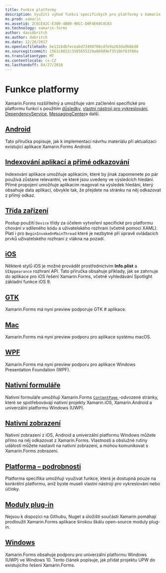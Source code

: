 ```yaml
---
title: Funkce platformy
description: Využití výhod funkcí specifických pro platformy s Xamarin.Forms
ms.prod: xamarin
ms.assetid: 2C6CE42C-E380-4BB9-90CC-D0F4E60C4C03
ms.technology: xamarin-forms
author: davidbritch
ms.author: dabritch
ms.date: 12/20/2017
ms.openlocfilehash: be131bdbfeceabd72494708cdfe9a263da9bbbd8
ms.sourcegitcommit: 1561c8022c3585655229a869d9ef3510bf83f00a
ms.translationtype: MT
ms.contentlocale: cs-CZ
ms.lasthandoff: 04/27/2018
---
```

# <a name="platform-features"></a>Funkce platformy

Xamarin.Forms rozšiřitelný a umožňuje vám začlenění specifické pro platformu funkcí s použitím [důsledky](~/xamarin-forms/app-fundamentals/effects/index.md), [vlastní nástroji pro vykreslování](~/xamarin-forms/app-fundamentals/custom-renderer/index.md), [DependencyService](~/xamarin-forms/app-fundamentals/dependency-service/index.md), [MessagingCenter](~/xamarin-forms/app-fundamentals/messaging-center.md)a další.

## <a name="androidandroidindexmd"></a>[Android](android/index.md)

Tato příručka popisuje, jak k implementaci návrhu materiálu při aktualizaci existující aplikace Xamarin.Forms Android.

## <a name="application-indexing-and-deep-linkingdeep-linkingmd"></a>[Indexování aplikací a přímé odkazování](deep-linking.md)

Indexování aplikace umožňuje aplikacím, které by jinak zapomenete po pár používá zůstane relevantní, ve které jsou uvedeny ve výsledcích hledání. Přímé propojení umožňuje aplikacím reagovat na výsledek hledání, který obsahuje data aplikací, obvykle tak, že přejdete na stránku na něj odkazovat z přímý odkaz.

## <a name="device-classdevicemd"></a>[Třída zařízení](device.md)

Postup použití `Device` třídy za účelem vytvoření specifické pro platformu chování v sdíleného kódu a uživatelského rozhraní (včetně pomocí XAML). Platí i pro `BeginInvokeOnMainThread` které je nezbytné při úpravě ovládacích prvků uživatelského rozhraní z vlákna na pozadí.

## <a name="iosiosindexmd"></a>[iOS](ios/index.md)

Některé stylů iOS je možné provádět prostřednictvím **Info.plist** a `UIAppearance` rozhraní API. Tato příručka obsahuje příklady, jak se zahrnuje do aplikace pro iOS řešení Xamarin.Forms, včetně vyhledávání Spotlight základní funkce iOS 9.

## <a name="gtkgtkmd"></a>[GTK](gtk.md)

Xamarin.Forms má nyní preview podporuje GTK # aplikace.

## <a name="macmacmd"></a>[Mac](mac.md)

Xamarin.Forms má nyní preview podporu pro aplikace systému macOS.

## <a name="wpfwpfmd"></a>[WPF](wpf.md)

Xamarin.Forms má nyní preview podporu pro aplikace Windows Presentation Foundation (WPF).

## <a name="native-formsnative-formsmd"></a>[Nativní formuláře](native-forms.md)

Nativní formuláře umožňují Xamarin.Forms [ `ContentPage` ](https://developer.xamarin.com/api/type/Xamarin.Forms.ContentPage/)-odvozené stránky, které se spotřebovávají nativní projekty Xamarin.iOS, Xamarin.Android a univerzální platformu Windows (UWP).

## <a name="native-viewsnative-viewsindexmd"></a>[Nativní zobrazení](native-views/index.md)

Nativní zobrazení z iOS, Android a univerzální platformu Windows můžete přímo na něj odkazovat z Xamarin.Forms. Vlastnosti a obslužné rutiny událostí můžete nastavit na nativní zobrazení, a mohou komunikovat s Xamarin.Forms zobrazení.

## <a name="platform-specificsplatform-specificsindexmd"></a>[Platforma – podrobnosti](platform-specifics/index.md)

Platforma specifika umožňují využívat funkce, která je dostupná pouze na konkrétní platformu, aniž byste museli vlastní nástroji pro vykreslování nebo účinky.

## <a name="pluginspluginsmd"></a>[Moduly plug-in](plugins.md)

Nejsou k dispozici na Githubu, Nuget a úložišti součástí Xamarin pomáhají prodloužit Xamarin.Forms aplikace širokou škálu open-source moduly plug-in.

## <a name="windowswindowsindexmd"></a>[Windows](windows/index.md)

Xamarin.Forms obsahuje podporu pro univerzální platformu Windows (UWP) ve Windows 10. Tento článek popisuje, jak přidat projektu UPW do existujícího řešení Xamarin.Forms.
